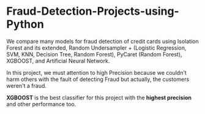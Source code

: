 # Fraud-Detection-Projects-using-Python

We compare many models for fraud detection of credit cards using Isolation Forest and its extended, Random Undersampler + (Logistic Regression, SVM, KNN, Decision Tree, Random Forest), PyCaret (Random Forest), XGBOOST, and Artificial Neural Network.

In this project, we must attention to high Precision because we couldn't harm others with the fault of detecting Fraud but actually, the customers weren't a fraud.

**XGBOOST** is the best classifier for this project with the **highest precision** and other performance too. 

